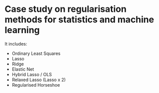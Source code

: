 # Case study on regularisation methods for statistics and machine learning

It includes:
- Ordinary Least Squares
- Lasso
- Ridge
- Elastic Net
- Hybrid Lasso / OLS
- Relaxed Lasso (Lasso x 2)
- Regularised Horseshoe

